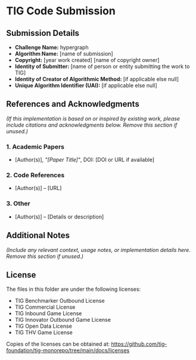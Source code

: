 # TIG Code Submission

## Submission Details

* **Challenge Name:** hypergraph
* **Algorithm Name:** [name of submission]
* **Copyright:** [year work created] [name of copyright owner]  
* **Identity of Submitter:** [name of person or entity submitting the work to TIG] 
* **Identity of Creator of Algorithmic Method:** [if applicable else null]
* **Unique Algorithm Identifier (UAI):** [if applicable else null]


## References and Acknowledgments  
*(If this implementation is based on or inspired by existing work, please include citations and acknowledgments below. Remove this section if unused.)*

### 1. Academic Papers
- [Author(s)], *"[Paper Title]"*, DOI: [DOI or URL if available]

### 2. Code References
- [Author(s)] – [URL]

### 3. Other
- [Author(s)] – [Details or description]


## Additional Notes
*(Include any relevant context, usage notes, or implementation details here. Remove this section if unused.)*


## License

The files in this folder are under the following licenses:
* TIG Benchmarker Outbound License
* TIG Commercial License
* TIG Inbound Game License
* TIG Innovator Outbound Game License
* TIG Open Data License
* TIG THV Game License

Copies of the licenses can be obtained at:
https://github.com/tig-foundation/tig-monorepo/tree/main/docs/licenses